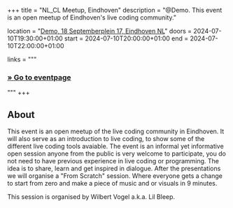 +++
title       = "NL_CL Meetup, Eindhoven"
description = "@Demo. This event is an open meetup of Eindhoven's live coding community."

location    = "[Demo, 18 Septemberplein 17, Eindhoven NL](https://www.instagram.com/demo.eindhoven/)"
doors       = 2024-07-10T19:30:00+01:00
start       = 2024-07-10T20:00:00+01:00
end         = 2024-07-10T22:00:00+01:00

links = """
  ### [» Go to eventpage ](https://www.instagram.com/p/C8-CR-vCfUw/)
"""
+++

<!--more-->

## About

This event is an open meetup of the live coding community in Eindhoven. It will also serve as an introduction to live coding, to show some of the different live coding tools avaiable. The event is an informal yet informative open session anyone from the public is very welcome to participate, you do not need to have previous experience in live coding or programming. The idea is to share, learn and get inspired in dialogue. After the presentations we will organise a "From Scratch" session. Where everyone gets a change to start from zero and make a piece of music and or visuals in 9 minutes.

This session is organised by Wilbert Vogel a.k.a. Lil Bleep.

